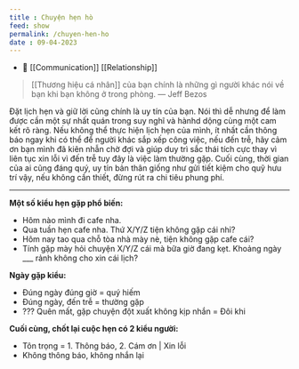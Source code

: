 ```yaml
---
title : Chuyện hẹn hò
feed: show
permalink: /chuyen-hen-ho
date : 09-04-2023
---
```


- 🔗 [[Communication]] [[Relationship]]

> [[Thương hiệu cá nhân]] của bạn chính là những gì người khác nói về bạn khi bạn không ở trong phòng. — Jeff Bezos

Đặt lịch hẹn và giữ lời cũng chính là uy tín của bạn. Nói thì dễ nhưng để làm được cần một sự nhất quán trong suy nghĩ và hànhd dộng cùng một cam kết rõ ràng. Nếu không thể thực hiện lịch hẹn của mình, ít nhất cần thông báo ngay khi có thể để người khác sắp xếp công việc, nếu đến trễ, hãy cảm ơn bạn mình đã kiên nhẫn chờ đợi và giúp duy trì sắc thái tích cực thay vì liên tục xin lỗi vì đến trễ tuy đây là việc làm thường gặp. Cuối cùng, thời gian của ai cũng đáng quý, uy tín bản thân giống như gửi tiết kiệm cho quỹ hưu trí vậy, nếu không cần thiết, đừng rút ra chi tiêu phung phí.

---

**Một số kiểu hẹn gặp phổ biến:**
- Hôm nào mình đi cafe nha.
- Qua tuần hẹn cafe nha. Thứ X/Y/Z tiện không gặp cái nhỉ?
- Hôm nay tao qua chỗ tòa nhà mày nè, tiện không gặp cafe cái?
- Tính gặp mày hỏi chuyện X/Y/Z cái mà bữa giờ đang kẹt. Khoảng ngày ___ rảnh không cho xin cái lịch?

**Ngày gặp kiểu:**
- Đúng ngày đúng giờ = quý hiếm
- Đúng ngày, đến trễ = thường gặp
- ??? Quên mất, gặp chuyện đột xuất không kịp nhắn = Đôi khi

**Cuối cùng, chốt lại cuộc hẹn có 2 kiểu người:**
- Tôn trọng  = 1. Thông báo, 2. Cám ơn | Xin lỗi 
- Không thông báo, không nhắn lại